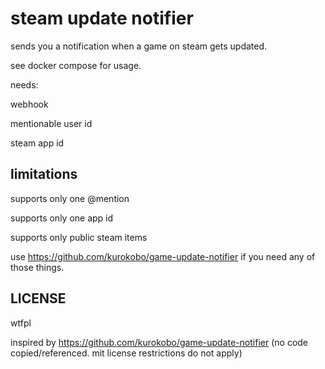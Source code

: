 # steam update notifier

sends you a notification when a game on steam gets updated.

see docker compose for usage.

needs:

webhook

mentionable user id

steam app id

## limitations
supports only one @mention

supports only one app id

supports only public steam items

use https://github.com/kurokobo/game-update-notifier if you need any of those things.

## LICENSE
wtfpl

inspired by https://github.com/kurokobo/game-update-notifier (no code copied/referenced. mit license restrictions do not apply)
